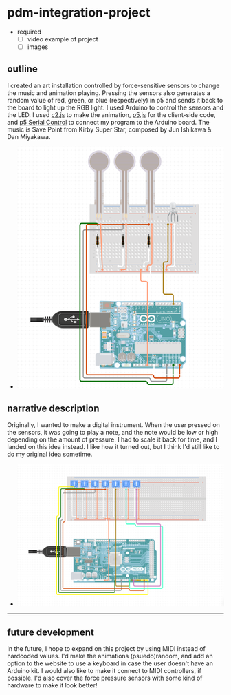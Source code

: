 # pdm-integration-project
- required
  - [ ] video example of project
  - [ ] images

## outline
I created an art installation controlled by force-sensitive sensors to change the music and animation playing. Pressing the sensors also generates a random value of red, green, or blue (respectively) in p5 and sends it back to the board to light up the RGB light. I used Arduino to control the sensors and the LED. I used [c2.js](https://github.com/ren-yuan/c2.js) to make the animation, [p5.js](https://p5js.org/) for the client-side code, and [p5 Serial Control](https://github.com/p5-serial/p5.serialcontrol) to connect my program to the Arduino board. The music is Save Point from Kirby Super Star, composed by Jun Ishikawa & Dan Miyakawa.
- ![relevant schematic|700](https://github.com/t-z-scott/pdm-integration-project/blob/main/images/project%20schematic%20(final).png) 

## narrative description
Originally, I wanted to make a digital instrument. When the user pressed on the sensors, it was going to play a note, and the note would be low or high depending on the amount of pressure. I had to scale it back for time, and I landed on this idea instead. I like how it turned out, but I think I'd still like to do my original idea sometime.
- ![relevant schematic|700](https://github.com/t-z-scott/pdm-integration-project/blob/main/images/project%20schematic%20(initial).png) 

---

## future development
In the future, I hope to expand on this project by using MIDI instead of hardcoded values. I'd make the animations (psuedo)random, and add an option to the website to use a keyboard in case the user doesn't have an Arduino kit. I would also like to make it connect to MIDI controllers, if possible. I'd also cover the force pressure sensors with some kind of hardware to make it look better!
